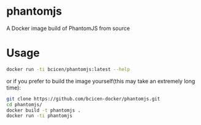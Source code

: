 # phantomjs
A Docker image build of PhantomJS from source

# Usage

```bash
docker run -ti bcicen/phantomjs:latest --help
```

or if you prefer to build the image yourself(this may take an extremely long time):
```bash
git clone https://github.com/bcicen-docker/phantomjs.git
cd phantomjs/
docker build -t phantomjs .
docker run -ti phantomjs
```
